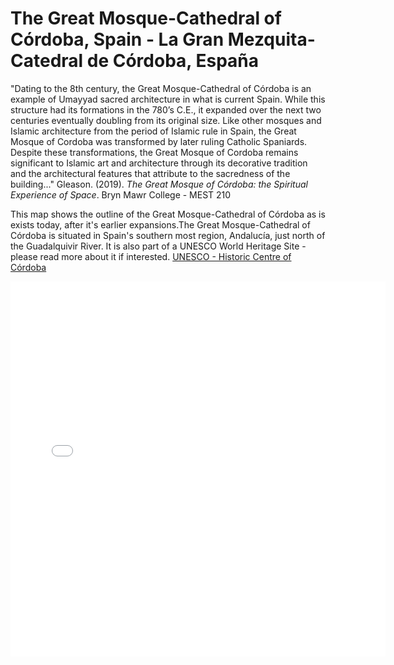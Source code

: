 # The Great Mosque-Cathedral of Córdoba, Spain - La Gran Mezquita-Catedral de Córdoba, España

"Dating to the 8th century, the Great Mosque-Cathedral of Córdoba is an example of Umayyad sacred architecture in what is current Spain. While this structure had its formations in the 780’s C.E., it expanded over the next two centuries eventually doubling from its original size. Like other mosques and Islamic architecture from the period of Islamic rule in Spain, the Great Mosque of Cordoba was transformed by later ruling Catholic Spaniards. Despite these transformations, the Great Mosque of Cordoba remains significant to Islamic art and architecture through its decorative tradition and the architectural features that attribute to the sacredness of the building..." Gleason. (2019). *The Great Mosque of Córdoba: the Spiritual Experience of Space*. Bryn Mawr College - MEST 210 

This map shows the outline of the Great Mosque-Cathedral of Córdoba as is exists today, after it's earlier expansions.The Great Mosque-Cathedral of Córdoba is situated in Spain's southern most region, Andalucía, just north of the Guadalquivir River. It is also part of a UNESCO World Heritage Site - please read more about it if interested.
[UNESCO - Historic Centre of Córdoba](https://whc.unesco.org/en/list/313/)

<embed type="text/html" src="gmcc2.html" width="600" height="600">
